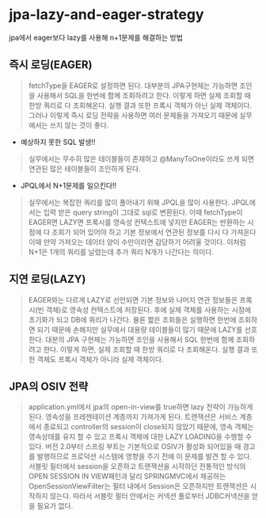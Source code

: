 # jpa-lazy-and-eager-strategy
jpa에서 eager보다 lazy를 사용해 n+1문제를 해결하는 방법

## 즉시 로딩(EAGER)
> fetchType을 EAGER로 설정하면 된다.
> 대부분의 JPA구현체는 가능하면 조인을 사용해서 SQL을 한번에 함께 조회하려고 한다. 이렇게 하면 실제 조회할 때 한방 쿼리로 다 조회해온다.
> 실행 결과 또한 프록시 객체가 아닌 실제 객체이다. 그러나 이렇게 즉시 로딩 전략을 사용하면 여러 문제들을 가져오기 때문에 실무에서는 쓰지 않는 것이 좋다.
+ 예상하지 못한 SQL 발생!!
 > 실무에서는 무수히 많은 테이블들이 존재하고 @ManyToOne이라도 쓰게 되면 연관된 많은 테이블들이 조인하게 된다.
+ JPQL에서 N+1문제를 일으킨다!!
 > 실무에서는 복잡한 쿼리를 많이 풀어내기 위해 JPQL을 많이 사용한다.
 > JPQL에서는 입력 받은 query string이 그대로 sql로 변환된다.
 > 이때 fetchType이 EAGER면 LAZY면 프록시를 영속성 컨텍스트에 넣지만 EAGER는 반환하는 시점에 다 조회가 되어 있어야 하고 기본 정보에서 연관된 정보를 다시 다 가져온다
 > 이때 만약 가져오는 데이터 양이 수만이라면 감당하기 어려울 것이다.
 > 이처럼 N+1은 1개의 쿼리를 날렸는데 추가 쿼리 N개가 나간다는 의미다.
 
 ## 지연 로딩(LAZY)
 > EAGER와는 다르게 LAZY로 선언되면 기본 정보와 나머지 연관 정보들은 프록시(빈 객체)로 영속성 컨텍스트에 저장된다.
 > 후에 실제 객체를 사용하는 시점에 초기화가 되고 DB에 쿼리가 나간다.
 > 물론 짧은 조회들은 실행하면 한번에 조회하면 되기 때문에 손해지만 실무에서 대용량 테이블들이 많기 때문에 LAZY를 선호한다.
 > 대분의 JPA 구현체는 가능하면 조인을 사용해서 SQL 한번에 함께 조회하려고 한다.
 > 이렇게 하면, 실제 조회할 때 한방 쿼리로 다 조회해온다.
 > 실행 결과 또한 객체도 프록시 객체가 아니라 실제 객체이다.
 
 ## JPA의 OSIV 전략
 > application.yml에서 jpa의 open-in-view를 true하면 lazy 전략이 가능하게 된다. 영속성을 프레젠테이션 계층까지 가져가게 된다. 트랜잭션은 서비스 계층에서 종료되고
 > controller의 session이 close되지 않았기 때문에, 영속 객체는 영속상태를 유지 할 수 있고 프록시 객체에 대한 LAZY LOADING을 수행할 수 있다.
 > 버전 2.0부터 스프링 부트는 기본적으로 OSIV가 활성화 되어있을 때 경고를 발행하므로 프로덕션 시스템에 영향을 주기 전에 이 문제를 발견 할 수 있다.
 > 서블릿 필터에서 session을 오픈하고 트랜잭션을 시작하던 전통적인 방식의 OPEN SESSION IN VIEW패턴과 달리 SPRINGMVC에서 제공하는 OpenSessionViewFilter는 필터 내에서 Session은
 > 오픈하지만 트랜잭션은 시작하지 않는다. 따라서 서블릿 필터 안에서는 커넥션 풀로부터 JDBC커넥션을 얻을 필요가 없다.
